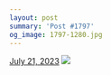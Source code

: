 ```yaml
---
layout: post
summary: 'Post #1797'
og_image: 1797-1280.jpg
---
```


<p>
  <time>
    <a href="/1797">July 21, 2023</a>
  </time>
  <a href="/1797">
    <img src="{{ site.assets_url }}/1797-640.jpg" srcset="{{ site.assets_url }}/1797-320.jpg 320w, {{ site.assets_url }}/1797-640.jpg 640w, {{ site.assets_url }}/1797-960.jpg 960w, {{ site.assets_url }}/1797-1280.jpg 1280w" sizes="(min-width: 700px) 50vw, calc(100vw - 2rem)" />
  </a>
</p>
